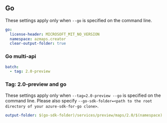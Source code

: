 ## Go

These settings apply only when `--go` is specified on the command line.

``` yaml $(go)
go:
  license-header: MICROSOFT_MIT_NO_VERSION
  namespace: azmaps.creator
  clear-output-folder: true
```

### Go multi-api

``` yaml $(go) && $(multiapi)
batch:
  - tag: 2.0-preview
```

### Tag: 2.0-preview and go

These settings apply only when `--tag=2.0-preview --go` is specified on the command line.
Please also specify `--go-sdk-folder=<path to the root directory of your azure-sdk-for-go clone>`.

``` yaml $(tag) == '2.0-preview' && $(go)
output-folder: $(go-sdk-folder)/services/preview/maps/2.0/$(namespace)
```